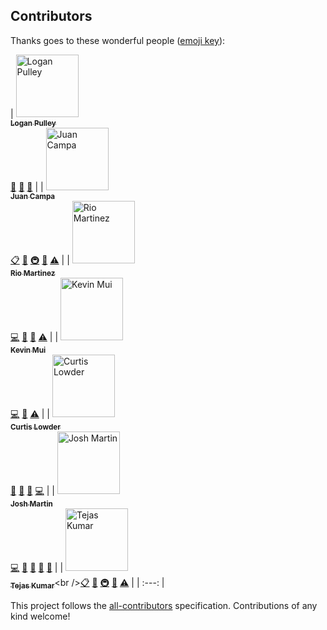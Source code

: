 ## Contributors

Thanks goes to these wonderful people ([emoji key](https://github.com/all-contributors/all-contributors#emoji-key)):

<!-- ALL-CONTRIBUTORS-LIST:START - Do not remove or modify this section -->
<!-- prettier-ignore -->
| [<img src="https://avatars3.githubusercontent.com/u/7193187?v=4" width="100px;" alt="Logan Pulley"/><br /><sub><b>Logan Pulley</b></sub>](https://github.com/lpulley)<br />[📖](https://github.com/cwlowder/hyper-orama/commits?author=lpulley "Documentation") [🤔](#ideas-lpulley "Ideas, Planning, & Feedback") [👀](#review-lpulley "Reviewed Pull Requests") |
| [<img src="https://avatars2.githubusercontent.com/u/1410520?v=4" width="100px;" alt="Juan Campa"/><br /><sub><b>Juan Campa</b></sub>](https://github.com/juancampa)<br />[📋](#eventOrganizing-juancampa "Event Organizing") [🤔](#ideas-juancampa "Ideas, Planning, & Feedback") [🚇](#infra-juancampa "Infrastructure (Hosting, Build-Tools, etc)") [👀](#review-juancampa "Reviewed Pull Requests") [⚠️](https://github.com/cwlowder/hyper-orama/commits?author=juancampa "Tests") |
| [<img src="https://avatars1.githubusercontent.com/u/35539750?v=4" width="100px;" alt="Rio Martinez"/><br /><sub><b>Rio Martinez</b></sub>](https://www.linkedin.com/in/rio-martinez/)<br />[💻](https://github.com/cwlowder/hyper-orama/commits?author=rioam2 "Code") [🎨](#design-rioam2 "Design") [🐛](https://github.com/cwlowder/hyper-orama/issues?q=author%3Arioam2 "Bug reports") [⚠️](https://github.com/cwlowder/hyper-orama/commits?author=rioam2 "Tests") |
| [<img src="https://avatars2.githubusercontent.com/u/17896701?v=4" width="100px;" alt="Kevin Mui"/><br /><sub><b>Kevin Mui</b></sub>](http://pages.cs.wisc.edu/~mui/)<br />[💻](https://github.com/cwlowder/hyper-orama/commits?author=kmui2 "Code") [👀](#review-kmui2 "Reviewed Pull Requests") [⚠️](https://github.com/cwlowder/hyper-orama/commits?author=kmui2 "Tests") |
| [<img src="https://avatars2.githubusercontent.com/u/17357997?v=4" width="100px;" alt="Curtis Lowder"/><br /><sub><b>Curtis Lowder</b></sub>](https://github.com/cwlowder)<br />[📖](https://github.com/cwlowder/hyper-orama/commits?author=cwlowder "Documentation") [🤔](#ideas-cwlowder "Ideas, Planning, & Feedback") [🐛](https://github.com/cwlowder/hyper-orama/issues?q=author%3Acwlowder "Bug reports") [💻](https://github.com/cwlowder/hyper-orama/commits?author=cwlowder "Code") |
| [<img src="https://avatars0.githubusercontent.com/u/8135112?v=4" width="100px;" alt="Josh Martin"/><br /><sub><b>Josh Martin</b></sub>](https://cjoshmartin.com)<br />[💻](https://github.com/cwlowder/hyper-orama/commits?author=cjoshmartin "Code") [💬](#question-cjoshmartin "Answering Questions") [🐛](https://github.com/cwlowder/hyper-orama/issues?q=author%3Acjoshmartin "Bug reports") [📖](https://github.com/cwlowder/hyper-orama/commits?author=cjoshmartin "Documentation") [🚧](#maintenance-cjoshmartin "Maintenance") |
| [<img src="https://avatars1.githubusercontent.com/u/9947422?v=4" width="100px;" alt="Tejas Kumar"/><br /><sub><b>Tejas Kumar</b></sub>](https://twitter.com/tejaskumar_)<br />[📋](#eventOrganizing-TejasQ "Event Organizing") [🤔](#ideas-TejasQ "Ideas, Planning, & Feedback") [🚇](#infra-TejasQ "Infrastructure (Hosting, Build-Tools, etc)") [👀](#review-TejasQ "Reviewed Pull Requests") [⚠️](https://github.com/cwlowder/hyper-orama/commits?author=TejasQ "Tests") |
| :---: |
<!-- ALL-CONTRIBUTORS-LIST:END -->

This project follows the [all-contributors](https://github.com/all-contributors/all-contributors) specification. Contributions of any kind welcome!